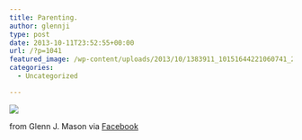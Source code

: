 ```yaml
---
title: Parenting.
author: glennji
type: post
date: 2013-10-11T23:52:55+00:00
url: /?p=1041
featured_image: /wp-content/uploads/2013/10/1383911_10151644221060741_249105410_n.jpg
categories:
  - Uncategorized

---
```

<div>
  <img src='/wp-content/uploads/2013/10/1383911_10151644221060741_249105410_n.jpg' style='max-width:600px;' /></p> 
  
  <div>
    from Glenn J. Mason via <a href="https://www.facebook.com/photo.php?fbid=10151644221060741&#038;set=a.10150907445480741.408542.551785740&#038;type=1">Facebook</a>
  </div>
</div>
